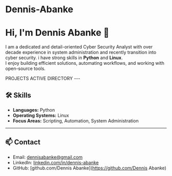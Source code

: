 # Dennis-Abanke
# Hi, I'm Dennis Abanke 👋

I am a dedicated and detail-oriented Cyber Security Analyst with over decade experience in system administration and recently transition into cyber security. i have strong skills in **Python** and **Linux**.  
I enjoy building efficient solutions, automating workflows, and working with open-source tools.

PROJECTS 
ACTIVE DIRECTORY ---

## 🛠 Skills
- **Languages:** Python
- **Operating Systems:** Linux
- **Focus Areas:** Scripting, Automation, System Administration

---

## 📫 Contact
- Email: [dennisabanke@gmail.com](dennisabanke@gmail.com)
- LinkedIn: [linkedin.com/in/dennis-abanke](https://linkedin.com/in/dennis-abanke)
- GitHub: [github.com/Dennis Abanke](https://github.com/Dennis Abanke)
